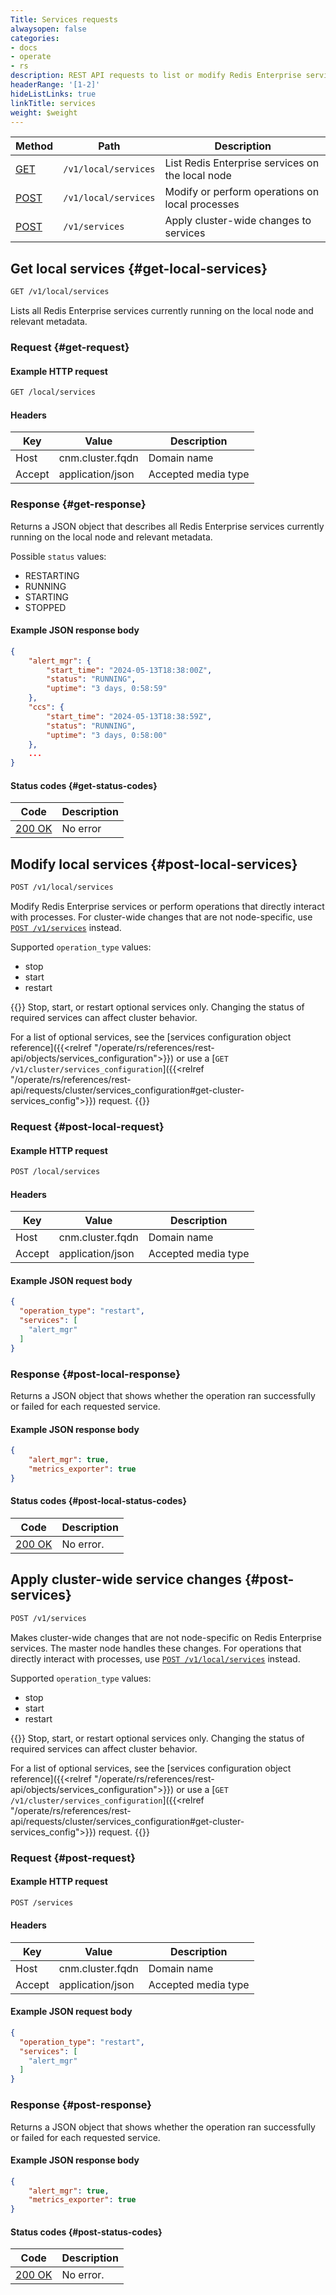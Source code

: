 ```yaml
---
Title: Services requests
alwaysopen: false
categories:
- docs
- operate
- rs
description: REST API requests to list or modify Redis Enterprise services.
headerRange: '[1-2]'
hideListLinks: true
linkTitle: services
weight: $weight
---
```


| Method | Path | Description |
|--------|------|-------------|
| [GET](#get-local-services) | `/v1/local/services` | List Redis Enterprise services on the local node |
| [POST](#post-local-services) | `/v1/local/services` | Modify or perform operations on local processes |
| [POST](#post-services) | `/v1/services` | Apply cluster-wide changes to services |

## Get local services {#get-local-services}

```sh
GET /v1/local/services
```

Lists all Redis Enterprise services currently running on the local node and relevant metadata.

### Request {#get-request}

#### Example HTTP request

```sh
GET /local/services
```


#### Headers

| Key | Value | Description |
|-----|-------|-------------|
| Host | cnm.cluster.fqdn | Domain name |
| Accept | application/json | Accepted media type |


### Response {#get-response}

Returns a JSON object that describes all Redis Enterprise services currently running on the local node and relevant metadata.

Possible `status` values: 
- RESTARTING
- RUNNING
- STARTING
- STOPPED

#### Example JSON response body

```json
{
    "alert_mgr": {
        "start_time": "2024-05-13T18:38:00Z",
        "status": "RUNNING",
        "uptime": "3 days, 0:58:59"
    },
    "ccs": {
        "start_time": "2024-05-13T18:38:59Z",
        "status": "RUNNING",
        "uptime": "3 days, 0:58:00"
    },
    ...
}
```

#### Status codes {#get-status-codes}

| Code | Description |
|------|-------------|
| [200 OK](http://www.w3.org/Protocols/rfc2616/rfc2616-sec10.html#sec10.2.1) | No error |

## Modify local services {#post-local-services}

```sh
POST /v1/local/services
```

Modify Redis Enterprise services or perform operations that directly interact with processes. For cluster-wide changes that are not node-specific, use [`POST /v1/services`](#post-services) instead.

Supported `operation_type` values:

- stop
- start
- restart

{{<warning>}}
Stop, start, or restart optional services only. Changing the status of required services can affect cluster behavior.

For a list of optional services, see the [services configuration object reference]({{<relref "/operate/rs/references/rest-api/objects/services_configuration">}}) or use a [`GET /v1/cluster/services_configuration`]({{<relref "/operate/rs/references/rest-api/requests/cluster/services_configuration#get-cluster-services_config">}}) request.
{{</warning>}}

### Request {#post-local-request}

#### Example HTTP request

```sh
POST /local/services
```

#### Headers

| Key | Value | Description |
|-----|-------|-------------|
| Host | cnm.cluster.fqdn | Domain name |
| Accept | application/json | Accepted media type |


#### Example JSON request body

```json
{
  "operation_type": "restart",
  "services": [
    "alert_mgr"
  ]
}
```

### Response {#post-local-response}

Returns a JSON object that shows whether the operation ran successfully or failed for each requested service.

#### Example JSON response body

```json
{
    "alert_mgr": true,
    "metrics_exporter": true
}
```


#### Status codes {#post-local-status-codes}

| Code | Description |
|------|-------------|
| [200 OK](http://www.w3.org/Protocols/rfc2616/rfc2616-sec10.html#sec10.2.1) | No error. |

## Apply cluster-wide service changes {#post-services}

```sh
POST /v1/services
```

Makes cluster-wide changes that are not node-specific on Redis Enterprise services. The master node handles these changes. For operations that directly interact with processes, use [`POST /v1/local/services`](#post-local-services) instead.

Supported `operation_type` values:

- stop
- start
- restart

{{<warning>}}
Stop, start, or restart optional services only. Changing the status of required services can affect cluster behavior.

For a list of optional services, see the [services configuration object reference]({{<relref "/operate/rs/references/rest-api/objects/services_configuration">}}) or use a [`GET /v1/cluster/services_configuration`]({{<relref "/operate/rs/references/rest-api/requests/cluster/services_configuration#get-cluster-services_config">}}) request.
{{</warning>}}

### Request {#post-request}

#### Example HTTP request

```sh
POST /services
```

#### Headers

| Key | Value | Description |
|-----|-------|-------------|
| Host | cnm.cluster.fqdn | Domain name |
| Accept | application/json | Accepted media type |


#### Example JSON request body

```json
{
  "operation_type": "restart",
  "services": [
    "alert_mgr"
  ]
}
```

### Response {#post-response}

Returns a JSON object that shows whether the operation ran successfully or failed for each requested service.

#### Example JSON response body

```json
{
    "alert_mgr": true,
    "metrics_exporter": true
}
```


#### Status codes {#post-status-codes}

| Code | Description |
|------|-------------|
| [200 OK](http://www.w3.org/Protocols/rfc2616/rfc2616-sec10.html#sec10.2.1) | No error. |